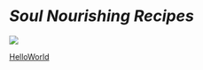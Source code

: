 # ***Soul Nourishing Recipes***


 

![](https://media.istockphoto.com/id/1349381997/photo/female-hands-with-bowl-of-pumpkin-soup.jpg?s=612x612&w=0&k=20&c=bX5Xq1LmySatCItpQEG_ntpl_VqH0R_F9HEKGjRyBnE=)






[HelloWorld](https://ericalp2024.github.io/HelloWorld/)


